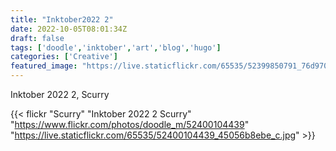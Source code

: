 ```yaml
---
title: "Inktober2022 2"
date: 2022-10-05T08:01:34Z
draft: false
tags: ['doodle','inktober','art','blog','hugo']
categories: ['Creative']
featured_image: "https://live.staticflickr.com/65535/52399850791_76d970d8b3_w.jpg"
---
```


Inktober 2022 2, Scurry


{{< flickr "Scurry"
           "Inktober 2022 2 Scurry"
           "https://www.flickr.com/photos/doodle_m/52400104439"
           "https://live.staticflickr.com/65535/52400104439_45056b8ebe_c.jpg" >}}
